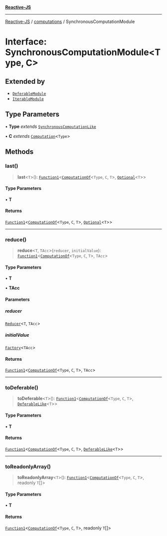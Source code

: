 [**Reactive-JS**](../../README.md)

***

[Reactive-JS](../../README.md) / [computations](../README.md) / SynchronousComputationModule

# Interface: SynchronousComputationModule\<Type, C\>

## Extended by

- [`DeferableModule`](../Deferable/interfaces/DeferableModule.md)
- [`IterableModule`](../Iterable/interfaces/IterableModule.md)

## Type Parameters

• **Type** *extends* [`SynchronousComputationLike`](SynchronousComputationLike.md)

• **C** *extends* [`Computation`](Computation.md)\<`Type`\>

## Methods

### last()

> **last**\<`T`\>(): [`Function1`](../../functions/type-aliases/Function1.md)\<[`ComputationOf`](../type-aliases/ComputationOf.md)\<`Type`, `C`, `T`\>, [`Optional`](../../functions/type-aliases/Optional.md)\<`T`\>\>

#### Type Parameters

• **T**

#### Returns

[`Function1`](../../functions/type-aliases/Function1.md)\<[`ComputationOf`](../type-aliases/ComputationOf.md)\<`Type`, `C`, `T`\>, [`Optional`](../../functions/type-aliases/Optional.md)\<`T`\>\>

***

### reduce()

> **reduce**\<`T`, `TAcc`\>(`reducer`, `initialValue`): [`Function1`](../../functions/type-aliases/Function1.md)\<[`ComputationOf`](../type-aliases/ComputationOf.md)\<`Type`, `C`, `T`\>, `TAcc`\>

#### Type Parameters

• **T**

• **TAcc**

#### Parameters

##### reducer

[`Reducer`](../../functions/type-aliases/Reducer.md)\<`T`, `TAcc`\>

##### initialValue

[`Factory`](../../functions/type-aliases/Factory.md)\<`TAcc`\>

#### Returns

[`Function1`](../../functions/type-aliases/Function1.md)\<[`ComputationOf`](../type-aliases/ComputationOf.md)\<`Type`, `C`, `T`\>, `TAcc`\>

***

### toDeferable()

> **toDeferable**\<`T`\>(): [`Function1`](../../functions/type-aliases/Function1.md)\<[`ComputationOf`](../type-aliases/ComputationOf.md)\<`Type`, `C`, `T`\>, [`DeferableLike`](DeferableLike.md)\<`T`\>\>

#### Type Parameters

• **T**

#### Returns

[`Function1`](../../functions/type-aliases/Function1.md)\<[`ComputationOf`](../type-aliases/ComputationOf.md)\<`Type`, `C`, `T`\>, [`DeferableLike`](DeferableLike.md)\<`T`\>\>

***

### toReadonlyArray()

> **toReadonlyArray**\<`T`\>(): [`Function1`](../../functions/type-aliases/Function1.md)\<[`ComputationOf`](../type-aliases/ComputationOf.md)\<`Type`, `C`, `T`\>, readonly `T`[]\>

#### Type Parameters

• **T**

#### Returns

[`Function1`](../../functions/type-aliases/Function1.md)\<[`ComputationOf`](../type-aliases/ComputationOf.md)\<`Type`, `C`, `T`\>, readonly `T`[]\>
